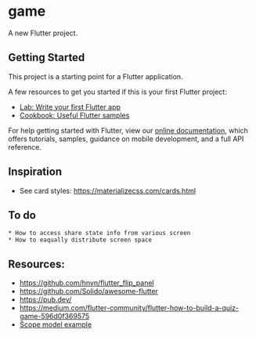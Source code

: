 # game

A new Flutter project.

## Getting Started

This project is a starting point for a Flutter application.

A few resources to get you started if this is your first Flutter project:

- [Lab: Write your first Flutter app](https://flutter.dev/docs/get-started/codelab)
- [Cookbook: Useful Flutter samples](https://flutter.dev/docs/cookbook)

For help getting started with Flutter, view our 
[online documentation](https://flutter.dev/docs), which offers tutorials, 
samples, guidance on mobile development, and a full API reference.


## Inspiration
* See card styles: https://materializecss.com/cards.html


## To do
    * How to access share state info from various screen
    * How to eaqually distribute screen space


## Resources:
* https://github.com/hnvn/flutter_flip_panel
* https://github.com/Solido/awesome-flutter
* https://pub.dev/
* https://medium.com/flutter-community/flutter-how-to-build-a-quiz-game-596d0f369575
* [Scope model example](https://github.com/brianegan/scoped_model/blob/multiple-models/example/lib/main.dart)
